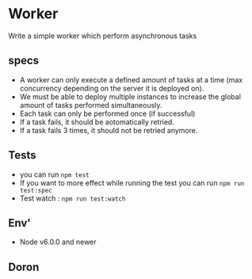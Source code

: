 # Worker

Write a simple worker which perform asynchronous tasks

## specs
 - A worker can only execute a defined amount of tasks at a time (max concurrency depending on the server it is deployed on).
 - We must be able to deploy multiple instances to increase the global amount of tasks performed simultaneously.
 - Each task can only be performed once (if successful)
 - If a task fails, it should be aotomatically retried.
 - If a task fails 3 times, it should not be retried anymore.

## Tests
  - you can run `npm test`
  - If you want to more effect while running the test you can run `npm run test:spec`
  - Test watch : `npm run test:watch`

## Env'
- Node v6.0.0 and newer


## Doron

